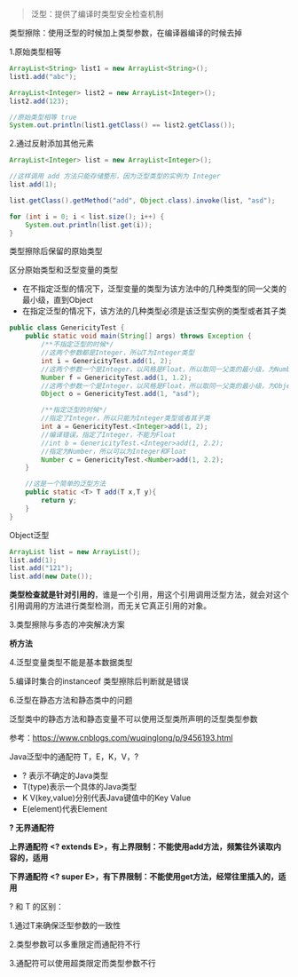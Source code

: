 > 泛型：提供了编译时类型安全检查机制 

类型擦除：使用泛型的时候加上类型参数，在编译器编译的时候去掉

1.原始类型相等

```java
ArrayList<String> list1 = new ArrayList<String>();
list1.add("abc");

ArrayList<Integer> list2 = new ArrayList<Integer>();
list2.add(123);

//原始类型相等 true
System.out.println(list1.getClass() == list2.getClass());
```



2.通过反射添加其他元素

```java
ArrayList<Integer> list = new ArrayList<Integer>();

//这样调用 add 方法只能存储整形，因为泛型类型的实例为 Integer
list.add(1);

list.getClass().getMethod("add", Object.class).invoke(list, "asd");

for (int i = 0; i < list.size(); i++) {
	System.out.println(list.get(i));
}
```



类型擦除后保留的原始类型

区分原始类型和泛型变量的类型

* 在不指定泛型的情况下，泛型变量的类型为该方法中的几种类型的同一父类的最小级，直到Object
* 在指定泛型的情况下，该方法的几种类型必须是该泛型实例的类型或者其子类

```java
public class GenericityTest {
    public static void main(String[] args) throws Exception {
        /**不指定泛型的时候*/
        //这两个参数都是Integer，所以T为Integer类型
        int i = GenericityTest.add(1, 2);
        //这两个参数一个是Integer，以风格是Float，所以取同一父类的最小级，为Number
        Number f = GenericityTest.add(1, 1.2);
        //这两个参数一个是Integer，以风格是Float，所以取同一父类的最小级，为Object
        Object o = GenericityTest.add(1, "asd");

        /**指定泛型的时候*/
        //指定了Integer，所以只能为Integer类型或者其子类
        int a = GenericityTest.<Integer>add(1, 2);
        //编译错误，指定了Integer，不能为Float
        //int b = GenericityTest.<Integer>add(1, 2.2);
        //指定为Number，所以可以为Integer和Float
        Number c = GenericityTest.<Number>add(1, 2.2);
    }

    //这是一个简单的泛型方法
    public static <T> T add(T x,T y){
        return y;
    }
}
```



Object泛型

```java
ArrayList list = new ArrayList();
list.add(1);
list.add("121");
list.add(new Date());
```



<strong>类型检查就是针对引用的</strong>，谁是一个引用，用这个引用调用泛型方法，就会对这个引用调用的方法进行类型检测，而无关它真正引用的对象。



3.类型擦除与多态的冲突解决方案

<strong>桥方法</strong>



4.泛型变量类型不能是基本数据类型

5.编译时集合的instanceof 类型擦除后判断就是错误

6.泛型在静态方法和静态类中的问题

泛型类中的静态方法和静态变量不可以使用泛型类所声明的泛型类型参数



参考：https://www.cnblogs.com/wuqinglong/p/9456193.html





Java泛型中的通配符 T，E，K，V，?

* ? 表示不确定的Java类型
* T(type)表示一个具体的Java类型
* K V(key,value)分别代表Java键值中的Key Value
* E(element)代表Element



**?  无界通配符**

**上界通配符 <? extends E>，有上界限制：不能使用add方法，频繁往外读取内容的，适用**

**下界通配符 <? super E>，有下界限制：不能使用get方法，经常往里插入的，适用**



? 和 T 的区别：

1.通过T来确保泛型参数的一致性

2.类型参数可以多重限定而通配符不行

3.通配符可以使用超类限定而类型参数不行



